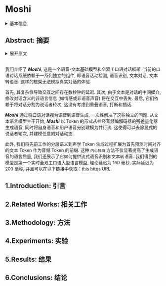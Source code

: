 # Moshi

<details>
<summary>基本信息</summary>

- 标题: "Moshi: A Speech-Text Foundation Model for Real-Time Dialogue"
- 作者: 
  - 01 Alexandre Defossez, 
  - 02 Laurent Mazare, 
  - 03 Manu Orsini, 
  - 04 Amelie Royer, 
  - 05 Patrick Perez, 
  - 06 Herve Jegou, 
  - 07 Edouard Grave, 
  - 08 Neil Zeghidour
- 链接: 
  - [ArXiv](https://arxiv.org/abs/2410.00037)
  - [Publication]()
  - [Github](https://github.com/kyutai-labs/moshi)
  - [Demo]()
- 文件: 
  - [ArXiv] #TODO
  - [Publication] #TODO

</details>

## Abstract: 摘要

<details>
<summary>展开原文</summary>

We introduce ***Moshi***, a speech-text foundation model and full-duplex spoken dialogue framework. 
Current systems for spoken dialogue rely on pipelines of independent components, namely voice activity detection, speech recognition, textual dialogue and text-to-speech. 
Such frameworks cannot emulate the experience of real conversations. 
First, their complexity induces a latency of several seconds between interactions. 
Second, text being the intermediate modality for dialogue, non-linguistic information that modifies meaning -- such as emotion or non-speech sounds -- is lost in the interaction. 
Finally, they rely on a segmentation into speaker turns, which does not take into account overlapping speech, interruptions and interjections. 
***Moshi*** solves these independent issues altogether by casting spoken dialogue as speech-to-speech generation. 
Starting from a text language model backbone, ***Moshi*** generates speech as tokens from the residual quantizer of a neural audio codec, while modeling separately its own speech and that of the user into parallel streams. 
This allows for the removal of explicit speaker turns, and the modeling of arbitrary conversational dynamics. 
We moreover extend the hierarchical semantic-to-acoustic token generation of previous work to first predict time-aligned text tokens as a prefix to audio tokens. 
Not only this `Inner Monologue` method significantly improves the linguistic quality of generated speech, but we also illustrate how it can provide streaming speech recognition and text-to-speech. 
Our resulting model is the first real-time full-duplex spoken large language model, with a theoretical latency of 160ms, 200ms in practice, and is available at [this https URL](https://github.com/kyutai-labs/moshi).

</details>
<br>

我们介绍了 ***Moshi***, 这是一个语音-文本基础模型和全双工口语对话框架.
当前的口语对话系统依赖于一系列独立的组件, 即语音活动检测, 语音识别, 文本对话, 文本转语音.
这样的框架无法模拟真实对话的体验.

首先, 其复杂性导致交互之间存在数秒钟的延迟. 
其次, 由于文本是对话的中间媒介, 修改对话含义的非语言信息 (如情感或非语音声音) 将在交互中丢失.
最后, 它们依赖于将对话分割为说话者轮次, 这没有考虑到重叠语音, 打断和插话.

***Moshi*** 通过将口语对话视为语音到语音生成, 一次性解决了这些独立的问题.
从文本语言模型主干开始, ***Moshi*** 以 Token 的形式从神经音频编解码器的残差量化器生成语音, 同时将自身语音和用户语音分别建模为并行流.
这使得可以去除显式的说话者轮次, 并建模任意的对话动态.

此外, 我们将先前工作的分层语义到声学 Token 生成过程扩展为首先预测时间对齐的文本 Token 作为音频 Token 的前缀.
这种 `内心独白` 方法不仅显著提高了生成语音的语言质量, 我们还展示了它如何提供流式语音识别和文本转语音.
我们得到的模型是第一个实时全双工口语大型语言模型, 理论延迟为 160 毫秒, 实际延迟为 200 毫秒, 并且可以在以下链接中获取：[this https URL](https://github.com/kyutai-labs/moshi).

## 1.Introduction: 引言

## 2.Related Works: 相关工作

## 3.Methodology: 方法

## 4.Experiments: 实验

## 5.Results: 结果

## 6.Conclusions: 结论
